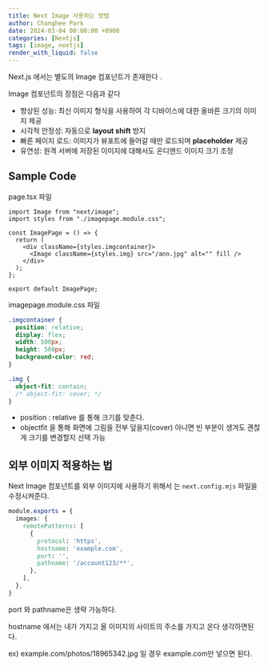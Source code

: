 ```yaml
---
title: Next Image 사용하는 방법
author: Changhee Park
date: 2024-03-04 00:00:00 +0900
categories: [Nextjs]
tags: [image, nextjs]
render_with_liquid: false
---
```


Next.js 에서는 별도의 Image 컴포넌트가 존재한다 .

Image 컴포넌트의 장점은 다음과 같다

- 향상된 성능: 최신 이미지 형식을 사용하여 각 디바이스에 대한 올바른 크기의 이미지 제공
- 시각적 안정성: 자동으로 **layout shift** 방지
- 빠른 페이지 로드: 이미지가 뷰포트에 들어갈 때만 로드되며 **placeholder** 제공
- 유연성: 원격 서버에 저장된 이미지에 대해서도 온디맨드 이미지 크기 조정

## Sample Code

page.tsx 파일

```tsx
import Image from "next/image";
import styles from "./imagepage.module.css";

const ImagePage = () => {
  return (
    <div className={styles.imgcontainer}>
      <Image className={styles.img} src="/ann.jpg" alt="" fill />
    </div>
  );
};

export default ImagePage;
```

imagepage.module.css 파일

```css
.imgcontainer {
  position: relative;
  display: flex;
  width: 500px;
  height: 500px;
  background-color: red;
}

.img {
  object-fit: contain;
  /* object-fit: cover; */
}
```

- position : relative 를 통해 크기를 맞춘다.
- objectfit 을 통해 화면에 그림을 전부 덮을지(cover) 아니면 빈 부분이 생겨도 괜찮게 크기를 변경할지 선택 가능

## 외부 이미지 적용하는 법

Next Image 컴포넌트를 외부 이미지에 사용하기 위해서 는 `next.config.mjs` 파일을 수정시켜준다.

```css
module.exports = {
  images: {
    remotePatterns: [
      {
        protocol: 'https',
        hostname: 'example.com',
        port: '',
        pathname: '/account123/**',
      },
    ],
  },
}
```

port 와 pathname은 생략 가능하다.

hostname 에서는 내가 가지고 올 이미지의 사이트의 주소를 가지고 온다 생각하면된다.

ex) example.com/photos/18965342.jpg 일 경우 example.com만 넣으면 된다.
